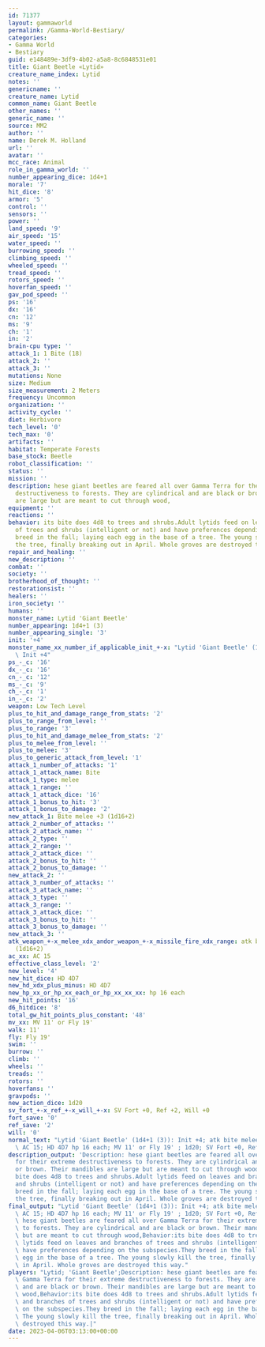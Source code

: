 ```yaml
---
id: 71377
layout: gammaworld
permalink: /Gamma-World-Bestiary/
categories:
- Gamma World
- Bestiary
guid: e148489e-3df9-4b02-a5a8-8c6848531e01
title: Giant Beetle «Lytid»
creature_name_index: Lytid
notes: ''
genericname: ''
creature_name: Lytid
common_name: Giant Beetle
other_names: ''
generic_name: ''
source: MM2
author: ''
name: Derek M. Holland
url: ''
avatar: ''
mcc_race: Animal
role_in_gamma_world: ''
number_appearing_dice: 1d4+1
morale: '7'
hit_dice: '8'
armor: '5'
control: ''
sensors: ''
power: ''
land_speed: '9'
air_speed: '15'
water_speed: ''
burrowing_speed: ''
climbing_speed: ''
wheeled_speed: ''
tread_speed: ''
rotors_speed: ''
hoverfan_speed: ''
gav_pod_speed: ''
ps: '16'
dx: '16'
cn: '12'
ms: '9'
ch: '1'
in: '2'
brain-cpu type: ''
attack_1: 1 Bite (18)
attack_2: ''
attack_3: ''
mutations: None
size: Medium
size_measurement: 2 Meters
frequency: Uncommon
organization: ''
activity_cycle: ''
diet: Herbivore
tech_level: '0'
tech_max: '0'
artifacts: ''
habitat: Temperate Forests
base_stock: Beetle
robot_classification: ''
status: ''
mission: ''
description: hese giant beetles are feared all over Gamma Terra for their extreme
  destructiveness to forests. They are cylindrical and are black or brown. Their mandibles
  are large but are meant to cut through wood,
equipment: ''
reactions: ''
behavior: its bite does 4d8 to trees and shrubs.Adult lytids feed on leaves and branches
  of trees and shrubs (intelligent or not) and have preferences depending on the subspecies.They
  breed in the fall; laying each egg in the base of a tree. The young slowly kill
  the tree, finally breaking out in April. Whole groves are destroyed this way.
repair_and_healing: ''
new_description: ''
combat: ''
society: ''
brotherhood_of_thought: ''
restorationsist: ''
healers: ''
iron_society: ''
humans: ''
monster_name: Lytid 'Giant Beetle'
number_appearing: 1d4+1 (3)
number_appearing_single: '3'
init: '+4'
monster_name_xx_number_if_applicable_init_+-x: "Lytid 'Giant Beetle' (1d4+1 (3)):\
  \ Init +4"
ps_-_c: '16'
dx_-_c: '16'
cn_-_c: '12'
ms_-_c: '9'
ch_-_c: '1'
in_-_c: '2'
weapon: Low Tech Level
plus_to_hit_and_damage_range_from_stats: '2'
plus_to_range_from_level: ''
plus_to_range: '3'
plus_to_hit_and_damage_melee_from_stats: '2'
plus_to_melee_from_level: ''
plus_to_melee: '3'
plus_to_generic_attack_from_level: '1'
attack_1_number_of_attacks: '1'
attack_1_attack_name: Bite
attack_1_type: melee
attack_1_range: ''
attack_1_attack_dice: '16'
attack_1_bonus_to_hit: '3'
attack_1_bonus_to_damage: '2'
new_attack_1: Bite melee +3 (1d16+2)
attack_2_number_of_attacks: ''
attack_2_attack_name: ''
attack_2_type: ''
attack_2_range: ''
attack_2_attack_dice: ''
attack_2_bonus_to_hit: ''
attack_2_bonus_to_damage: ''
new_attack_2: ''
attack_3_number_of_attacks: ''
attack_3_attack_name: ''
attack_3_type: ''
attack_3_range: ''
attack_3_attack_dice: ''
attack_3_bonus_to_hit: ''
attack_3_bonus_to_damage: ''
new_attack_3: ''
atk_weapon_+-x_melee_xdx_andor_weapon_+-x_missile_fire_xdx_range: atk bite melee +3
  (1d16+2)
ac_xx: AC 15
effective_class_level: '2'
new_level: '4'
new_hit_dice: HD 4D7
new_hd_xdx_plus_minus: HD 4D7
new_hp_xx_or_hp_xx_each_or_hp_xx_xx_xx: hp 16 each
new_hit_points: '16'
d6_hitdice: '8'
total_gw_hit_points_plus_constant: '48'
mv_xx: MV 11' or Fly 19'
walk: 11'
fly: Fly 19'
swim: ''
burrow: ''
climb: ''
wheels: ''
treads: ''
rotors: ''
hoverfans: ''
gravpods: ''
new_action_dice: 1d20
sv_fort_+-x_ref_+-x_will_+-x: SV Fort +0, Ref +2, Will +0
fort_save: '0'
ref_save: '2'
will: '0'
normal_text: "Lytid 'Giant Beetle' (1d4+1 (3)): Init +4; atk bite melee +3 (1d16+2);\
  \ AC 15; HD 4D7 hp 16 each; MV 11' or Fly 19' ; 1d20; SV Fort +0, Ref +2, Will +0"
description_output: 'Description: hese giant beetles are feared all over Gamma Terra
  for their extreme destructiveness to forests. They are cylindrical and are black
  or brown. Their mandibles are large but are meant to cut through wood,Behavior:its
  bite does 4d8 to trees and shrubs.Adult lytids feed on leaves and branches of trees
  and shrubs (intelligent or not) and have preferences depending on the subspecies.They
  breed in the fall; laying each egg in the base of a tree. The young slowly kill
  the tree, finally breaking out in April. Whole groves are destroyed this way.'
final_output: "Lytid 'Giant Beetle' (1d4+1 (3)): Init +4; atk bite melee +3 (1d16+2);\
  \ AC 15; HD 4D7 hp 16 each; MV 11' or Fly 19' ; 1d20; SV Fort +0, Ref +2, Will +0NoneDescription:\
  \ hese giant beetles are feared all over Gamma Terra for their extreme destructiveness\
  \ to forests. They are cylindrical and are black or brown. Their mandibles are large\
  \ but are meant to cut through wood,Behavior:its bite does 4d8 to trees and shrubs.Adult\
  \ lytids feed on leaves and branches of trees and shrubs (intelligent or not) and\
  \ have preferences depending on the subspecies.They breed in the fall; laying each\
  \ egg in the base of a tree. The young slowly kill the tree, finally breaking out\
  \ in April. Whole groves are destroyed this way."
players: "Lytid; 'Giant Beetle';Description: hese giant beetles are feared all over\
  \ Gamma Terra for their extreme destructiveness to forests. They are cylindrical\
  \ and are black or brown. Their mandibles are large but are meant to cut through\
  \ wood,Behavior:its bite does 4d8 to trees and shrubs.Adult lytids feed on leaves\
  \ and branches of trees and shrubs (intelligent or not) and have preferences depending\
  \ on the subspecies.They breed in the fall; laying each egg in the base of a tree.\
  \ The young slowly kill the tree, finally breaking out in April. Whole groves are\
  \ destroyed this way.|"
date: 2023-04-06T03:13:00+00:00
---
```

</br>